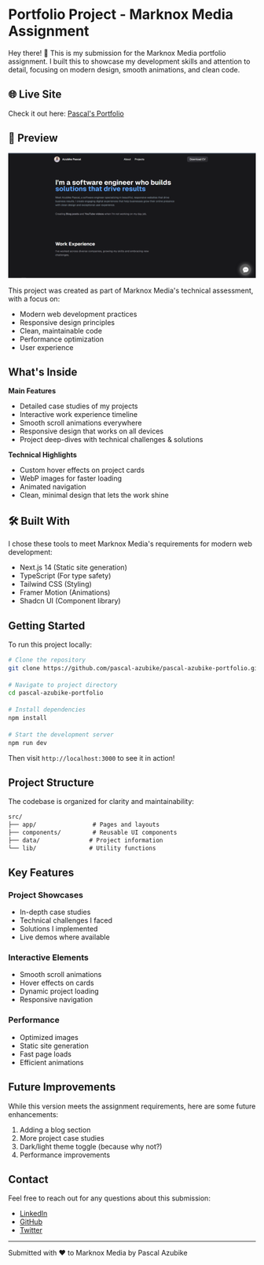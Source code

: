 # Portfolio Project - Marknox Media Assignment

Hey there! 👋 This is my submission for the Marknox Media portfolio assignment. I built this to showcase my development skills and attention to detail, focusing on modern design, smooth animations, and clean code.

## 🌐 Live Site

Check it out here: [Pascal's Portfolio](https://pascal-azubike.github.io/pascal-azubike-portfolio/)

## 📸 Preview

![Portfolio Home](./public/assets/images/portfolio-preview.png)



This project was created as part of Marknox Media's technical assessment, with a focus on:
- Modern web development practices
- Responsive design principles
- Clean, maintainable code
- Performance optimization
- User experience

## What's Inside

**Main Features**
- Detailed case studies of my projects
- Interactive work experience timeline
- Smooth scroll animations everywhere
- Responsive design that works on all devices
- Project deep-dives with technical challenges & solutions

**Technical Highlights**
- Custom hover effects on project cards
- WebP images for faster loading
- Animated navigation
- Clean, minimal design that lets the work shine

## 🛠️ Built With

I chose these tools to meet Marknox Media's requirements for modern web development:
- Next.js 14 (Static site generation)
- TypeScript (For type safety)
- Tailwind CSS (Styling)
- Framer Motion (Animations)
- Shadcn UI (Component library)

## Getting Started

To run this project locally:

```bash
# Clone the repository
git clone https://github.com/pascal-azubike/pascal-azubike-portfolio.git

# Navigate to project directory
cd pascal-azubike-portfolio

# Install dependencies
npm install

# Start the development server
npm run dev
```

Then visit `http://localhost:3000` to see it in action!

## Project Structure

The codebase is organized for clarity and maintainability:
```
src/
├── app/                # Pages and layouts
├── components/         # Reusable UI components
├── data/              # Project information
└── lib/               # Utility functions
```

## Key Features

### Project Showcases
- In-depth case studies
- Technical challenges I faced
- Solutions I implemented
- Live demos where available

### Interactive Elements
- Smooth scroll animations
- Hover effects on cards
- Dynamic project loading
- Responsive navigation

### Performance
- Optimized images
- Static site generation
- Fast page loads
- Efficient animations

## Future Improvements

While this version meets the assignment requirements, here are some future enhancements:
1. Adding a blog section
2. More project case studies
3. Dark/light theme toggle (because why not?)
4. Performance improvements

## Contact

Feel free to reach out for any questions about this submission:
- [LinkedIn](https://www.linkedin.com/in/pascal-azubike/)
- [GitHub](https://github.com/pascal-azubike)
- [Twitter](https://twitter.com/AzubikePascal)

---
Submitted with ❤️ to Marknox Media by Pascal Azubike